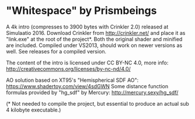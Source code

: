# "Whitespace" by Prismbeings

A 4k intro (compresses to 3900 bytes with Crinkler 2.0) released at Simulaatio 2016. Download Crinkler from http://crinkler.net/ and place it as "link.exe" at the root of the project*. Both the original shader and minified are included. Compiled under VS2013, should work on newer versions as well. See releases for a compiled version.

The content of the intro is licensed under CC BY-NC 4.0, more info: http://creativecommons.org/licenses/by-nc-nd/4.0/

AO solution based on XT95's "Hemispherical SDF AO": https://www.shadertoy.com/view/4sdGWN
Some distance function formulas provided by "hg_sdf" by Mercury: http://mercury.sexy/hg_sdf/

(* Not needed to compile the project, but essential to produce an actual sub 4 kilobyte executable.)
